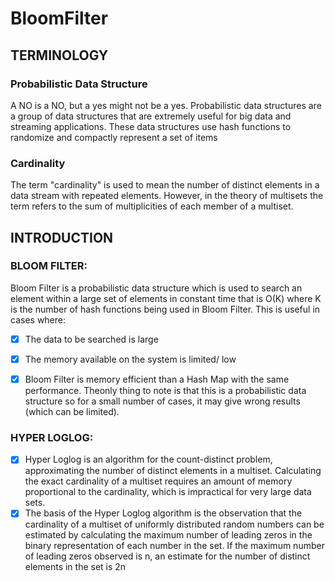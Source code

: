 # BloomFilter

## TERMINOLOGY

### Probabilistic Data Structure
A NO is a NO, but a yes might not be a yes.
Probabilistic data structures are a group of data structures that are extremely useful
for big data and streaming applications. These data structures use hash functions to
randomize and compactly represent a set of items
### Cardinality
The term "cardinality" is used to mean the number of distinct elements in a data
stream with repeated elements. However, in the theory of multisets the term refers
to the sum of multiplicities of each member of a multiset. 

## INTRODUCTION

### BLOOM FILTER:

Bloom Filter is a probabilistic data structure which is used to search an element within
a large set of elements in constant time that is O(K) where K is the number of hash
functions being used in Bloom Filter. This is useful in cases where:

- [x] The data to be searched is large

- [x] The memory available on the system is limited/ low

- [x] Bloom Filter is memory efficient than a Hash Map with the same performance. Theonly thing to note is that this is a probabilistic data structure so for a small number of cases, it may give wrong results (which can be limited).


### HYPER LOGLOG:
- [x] Hyper Loglog is an algorithm for the count-distinct problem, approximating the number of distinct elements in a multiset. Calculating the exact cardinality of a multiset requires an amount of memory proportional to the cardinality, which is impractical for very large data sets.
- [x] The basis of the Hyper Loglog algorithm is the observation that the cardinality of a multiset of uniformly distributed random numbers can be estimated by calculating the maximum number of leading zeros in the binary representation of each number in the set. If the maximum number of leading zeros observed is n, an estimate for the number of distinct elements in the set is 2n
